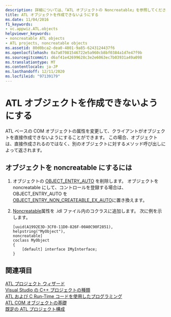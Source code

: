 ```yaml
---
description: 詳細については、「ATL オブジェクトの Noncreatable」を参照してください。
title: ATL オブジェクトを作成できないようにする
ms.date: 11/04/2016
f1_keywords:
- vc.appwiz.ATL.objects
helpviewer_keywords:
- noncreatable ATL objects
- ATL projects, noncreatable objects
ms.assetid: 80d0bca2-dea0-4801-9a85-6243124437f6
ms.openlocfilehash: 0a7a07081546722e5a960cb8bf0384a1d7e47f9b
ms.sourcegitcommit: d6af41e42699628c3e2e6063ec7b03931a49a098
ms.translationtype: MT
ms.contentlocale: ja-JP
ms.lasthandoff: 12/11/2020
ms.locfileid: "97139179"
---
```

# <a name="making-an-atl-object-noncreatable"></a>ATL オブジェクトを作成できないようにする

ATL ベースの COM オブジェクトの属性を変更して、クライアントがオブジェクトを直接作成できないようにすることができます。 この場合、オブジェクトは、直接作成されるのではなく、別のオブジェクトに対するメソッド呼び出しによって返されます。

## <a name="to-make-an-object-noncreatable"></a>オブジェクトを noncreatable にするには

1. オブジェクトの [OBJECT_ENTRY_AUTO](object-map-macros.md#object_entry_auto) を削除します。 オブジェクトを noncreatable にして、コントロールを登録する場合は、OBJECT_ENTRY_AUTO を [OBJECT_ENTRY_NON_CREATEABLE_EX_AUTO](object-map-macros.md#object_entry_non_createable_ex_auto)に置き換えます。

1. [Noncreatable](../../windows/attributes/noncreatable.md)属性を .idl ファイル内のコクラスに追加します。 次に例を示します。

    ```
    [uuid(A1992E3D-3CF0-11D0-826F-00A0C90F2851),
    helpstring("MyObject"),
    noncreatable]
    coclass MyObject
    {
        [default] interface IMyInterface;
    }
    ```

## <a name="see-also"></a>関連項目

[ATL プロジェクト ウィザード](../../atl/reference/atl-project-wizard.md)<br/>
[Visual Studio の C++ プロジェクトの種類](../../build/reference/visual-cpp-project-types.md)<br/>
[ATL および C Run-Time コードを使用したプログラミング](../../atl/programming-with-atl-and-c-run-time-code.md)<br/>
[ATL COM オブジェクトの基礎](../../atl/fundamentals-of-atl-com-objects.md)<br/>
[既定の ATL プロジェクト構成](../../atl/reference/default-atl-project-configurations.md)
